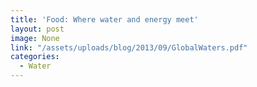 ```yaml
---
title: 'Food: Where water and energy meet'
layout: post
image: None
link: "/assets/uploads/blog/2013/09/GlobalWaters.pdf"
categories:
  - Water
---
```

